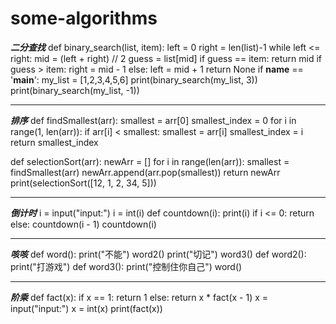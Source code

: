 # some-algorithms

***二分查找***
def binary_search(list, item):
    left = 0
    right = len(list)-1
    while left <= right:
        mid = (left + right) //  2
        guess = list[mid]
        if guess == item:
            return mid
        if guess > item:
            right = mid - 1
        else:
            left = mid + 1
    return None
if __name__ == '__main__':
    my_list = [1,2,3,4,5,6]
    print(binary_search(my_list, 3))
    print(binary_search(my_list, -1))



---------------------------------------------------------------------------------------------------------

***排序***
def findSmallest(arr):
    smallest = arr[0]
    smallest_index = 0
    for i in range(1, len(arr)):
        if arr[i] < smallest:
            smallest = arr[i]
            smallest_index = i
    return smallest_index

def selectionSort(arr):
    newArr = []
    for i in range(len(arr)):
        smallest = findSmallest(arr)
        newArr.append(arr.pop(smallest))
    return newArr
print(selectionSort([12, 1, 2, 34, 5]))

-----------------------------------------------------------------------------------------------------------

***倒计时***
i = input("input:")
i = int(i)
def countdown(i):
    print(i)
    if i <= 0:
        return
    else:
        countdown(i - 1)
countdown(i)

------------------------------------------------------------------------------------------------------------

***咳咳***
def word():
    print("不能")
    word2()
    print("切记")
    word3()
def word2():
    print("打游戏")
def word3():
    print("控制住你自己")
word()

-----------------------------------------------------------------------------------------------------------

***阶乘***
def fact(x):
    if x == 1:
        return 1
    else:
        return x * fact(x - 1)
x = input("input:")
x = int(x)
print(fact(x))
